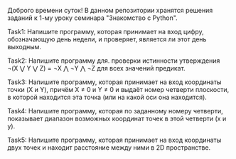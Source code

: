 Доброго времени суток!
В данном репозитории хранятся решения заданий к 1-му уроку семинара "Знакомство с Python".

Task1: Напишите программу, которая принимает на вход цифру, обозначающую день недели, и проверяет, является ли этот день выходным.

Task2: Напишите программу для. проверки истинности утверждения ¬(X ⋁ Y ⋁ Z) = ¬X ⋀ ¬Y ⋀ ¬Z для всех значений предикат.

Task3: Напишите программу, которая принимает на вход координаты точки (X и Y), причём X ≠ 0 и Y ≠ 0 и выдаёт номер четверти плоскости, в которой находится эта точка (или на какой оси она находится).

Task4: Напишите программу, которая по заданному номеру четверти, показывает диапазон возможных координат точек в этой четверти (x и y).

Task5: Напишите программу, которая принимает на вход координаты двух точек и находит расстояние между ними в 2D пространстве.
